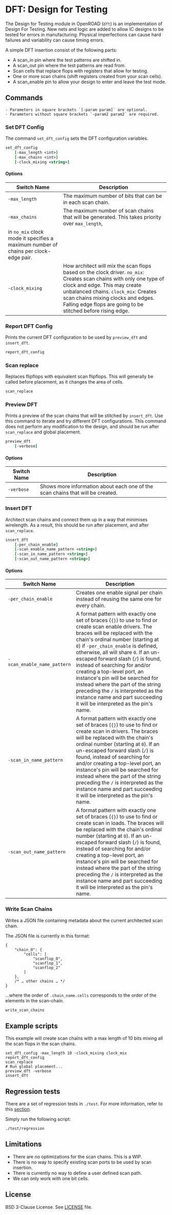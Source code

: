 # DFT: Design for Testing

The Design for Testing module in OpenROAD (`dft`) is an implementation of Design For Testing.
New nets and logic are added to allow IC designs to be tested for errors in manufacturing.
Physical imperfections can cause hard failures and variability can cause timing errors.

A simple DFT insertion consist of the following parts:

* A scan_in pin where the test patterns are shifted in.
* A scan_out pin where the test patterns are read from.
* Scan cells that replace flops with registers that allow for testing.
* One or more scan chains (shift registers created from your scan cells).
* A scan_enable pin to allow your design to enter and leave the test mode.

## Commands

```{note}
- Parameters in square brackets `[-param param]` are optional.
- Parameters without square brackets `-param2 param2` are required.
```

### Set DFT Config 

The command `set_dft_config` sets the DFT configuration variables.

```tcl
set_dft_config 
    [-max_length <int>]
    [-max_chains <int>]
    [-clock_mixing <string>]
```

#### Options

| Switch Name | Description |
| ---- | ---- |
| `-max_length` | The maximum number of bits that can be in each scan chain. |
| `-max_chains` | The maximum number of scan chains that will be generated. This takes priority over `max_length`,
in `no_mix` clock mode it specifies a maximum number of chains per clock-edge pair. |
| `-clock_mixing` | How architect will mix the scan flops based on the clock driver. `no_mix`: Creates scan chains with only one type of clock and edge. This may create unbalanced chains. `clock_mix`: Creates scan chains mixing clocks and edges. Falling edge flops are going to be stitched before rising edge. |

### Report DFT Config

Prints the current DFT configuration to be used by `preview_dft` and
`insert_dft`.

```tcl
report_dft_config
```

### Scan replace

Replaces flipflops with equivalent scan flipflops. This will generally be called before
placement, as it changes the area of cells.

```tcl
scan_replace
```

### Preview DFT

Prints a preview of the scan chains that will be stitched by `insert_dft`. Use
this command to iterate and try different DFT configurations. This command does
not perform any modification to the design, and should be run after `scan_replace`
and global placement.

```tcl
preview_dft
    [-verbose]
```

#### Options

| Switch Name | Description |
| ---- | ---- |
| `-verbose` | Shows more information about each one of the scan chains that will be created. |

### Insert DFT

Architect scan chains and connect them up in a way that minimises wirelength. As
a result, this should be run after placement, and after `scan_replace`.

```tcl
insert_dft
    [-per_chain_enable]
    [-scan_enable_name_pattern <string>]
    [-scan_in_name_pattern <string>]
    [-scan_out_name_pattern <string>]
```

#### Options

| Switch Name | Description |
| ---- | ---- |
| `-per_chain_enable` | Creates one enable signal per chain instead of reusing the same one for every chain. |
| `-scan_enable_name_pattern` | A format pattern with exactly one set of braces (`{}`) to use to find or create scan enable drivers. The braces will be replaced with the chain's ordinal number (starting at `0`) if `-per_chain_enable` is defined, otherwise, all will share `0`. If an un-escaped forward slash (`/`) is found, instead of searching for and/or creating a top-level port, an instance's pin will be searched for instead where the part of the string preceding the `/` is interpreted as the instance name and part succeeding it will be interpreted as the pin's name. |
| `-scan_in_name_pattern` | A format pattern with exactly one set of braces (`{}`) to use to find or create scan in drivers. The braces will be replaced with the chain's ordinal number (starting at `0`). If an un-escaped forward slash (`/`) is found, instead of searching for and/or creating a top-level port, an instance's pin will be searched for instead where the part of the string preceding the `/` is interpreted as the instance name and part succeeding it will be interpreted as the pin's name. |
| `-scan_out_name_pattern` | A format pattern with exactly one set of braces (`{}`) to use to find or create scan in loads. The braces will be replaced with the chain's ordinal number (starting at `0`). If an un-escaped forward slash (`/`) is found, instead of searching for and/or creating a top-level port, an instance's pin will be searched for instead where the part of the string preceding the `/` is interpreted as the instance name and part succeeding it will be interpreted as the pin's name. |

### Write Scan Chains

Writes a JSON file containing metadata about the current architected scan chain.

The JSON file is currently in this format:

```jsonc
{
    "chain_0": {
        "cells": [
            "scanflop_0",
            "scanflop_1",
            "scanflop_2"
        ]
    },
    /* … other chains … */ 
}
```

…where the order of `.chain_name.cells` corresponds to the order of the elements
in the scan-chain.

```tcl
write_scan_chains
```

## Example scripts

This example will create scan chains with a max length of 10 bits mixing all the
scan flops in the scan chains.

```
set_dft_config -max_length 10 -clock_mixing clock_mix
report_dft_config
scan_replace
# Run global placement...
preview_dft -verbose
insert_dft
```

## Regression tests

There are a set of regression tests in `./test`. For more information, refer to this [section](../../README.md#regression-tests).

Simply run the following script:

```shell
./test/regression
```

## Limitations

* There are no optimizations for the scan chains. This is a WIP.
* There is no way to specify existing scan ports to be used by scan insertion.
* There is currently no way to define a user defined scan path.
* We can only work with one bit cells.

## License

BSD 3-Clause License. See [LICENSE](../../LICENSE) file.
